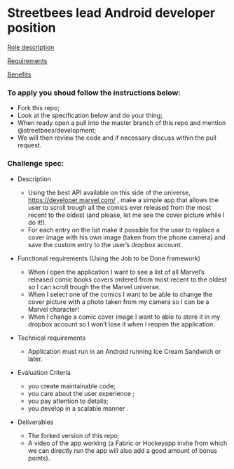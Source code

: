 # Streetbees lead Android developer position

[Role description](https://github.com/Streetbees/lead-android-developer/wiki/Role-description)

[Requirements](https://github.com/Streetbees/lead-android-developer/wiki/Requirements)

[Benefits](https://github.com/Streetbees/lead-android-developer/wiki/Benefits)


### To apply you shoud follow the instructions below:

- Fork this repo;
- Look at the specification below and do your thing;
- When ready open a pull into the master branch of this repo and mention @streetbees/development;
- We will then review the code and if necessary discuss within the pull request.

### Challenge spec:

- Description
    - Using the best API available on this side of the universe, https://developer.marvel.com/ , make a simple app that allows the user to scroll trough all the comics ever released from the most recent to the oldest (and please, let me see the cover picture while I do it!).
    - For each entry on the list make it possible for the user to replace a cover image with his own image (taken from the phone camera) and save the custom entry to the user’s dropbox account.

- Functional requirements (Using the Job to be Done framework)

    - When i open the application I want to see a list of all Marvel’s released comic books covers ordered from most recent to the oldest so I can scroll trough the the Marvel universe.
    - When I select one of the comics I want to be able to change the cover picture with a photo taken from my camera so I can be a Marvel character!
    - When I change a comic cover image I want to able to store it in my dropbox account so I won’t lose it when I reopen the application.

- Technical requirements
    - Application must run in an Android running Ice Cream Sandwich or later.

- Evaluation Criteria
    - you create maintainable code;
    - you care about the user experience ;
    - you pay attention to details;
    - you develop in a scalable manner .

- Deliverables
    - The forked version of this repo;
    - A video of the app working (a Fabric or Hockeyapp invite from which we can directly run the app will also add a good amount of bonus points).
